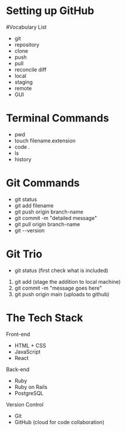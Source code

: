 # Setting up GitHub

#Vocabulary List
- git
- repository
- clone
- push
- pull
- reconcile diff
- local
- staging
- remote
- GUI

# Terminal Commands
- pwd
- touch filename.extension
- code .
- ls
- history

# Git Commands
- git status 
- git add filename
- git push origin branch-name
- git commit -m "detailed message"
- git pull origin branch-name
- git --version

# Git Trio
- git status (first check what is included)
1. git add (stage the addition to local machine)
2. git commit -m "message goes here"
3. git push origin main (uploads to github)

# The Tech Stack

Front-end
- HTML + CSS
- JavaScript
- React

Back-end
- Ruby
- Ruby on Rails
- PostgreSQL

Version Control
- Git
- GitHub (cloud for code collaboration)